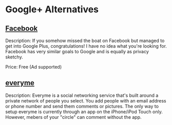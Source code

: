 # Google+ Alternatives

## [Facebook](http://facebook.com)

Description: If you somehow missed the boat on Facebook but managed to get into Google Plus, congratulations! I have no idea what you're looking for. Facebook has very similar goals to Google and is equally as privacy sketchy.

Price: Free (Ad supported)

## [everyme](https://everyme.com/)

Description: Everyme is a social networking service that's built around a private network of people you select. You add people with an email address or phone number and send them comments or pictures. The only way to setup everyme is currently through an app on the iPhone/iPod Touch only. However, mebers of your "circle" can comment without the app.